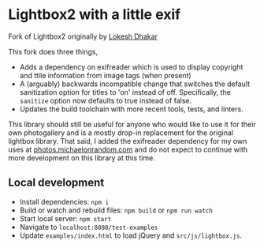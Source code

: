 # Lightbox2 with a little exif

Fork of Lightbox2 originally by [Lokesh Dhakar](https://github.com/lokesh/lightbox2)

This fork does three things,

- Adds a dependency on exifreader which is used to display copyright and ttile information from image tags (when present)
- A (arguably) backwards incompatible change that switches the default sanitization option for titles to 'on' instead of off. Specifically, the `sanitize` option now defaults to true instead of false.
- Updates the build toolchain with more recent tools, tests, and linters. 

This library should still be useful for anyone who would like to use it for their own photogallery and is a mostly drop-in replacement for the original lightbox library. That said, I added the exifreader dependency for my own uses at [photos.michaelonrandom.com](https://photos.michaelonrandom.com) and do not expect to continue with more development on this library at this time.

## Local development

- Install dependencies: `npm i`
- Build or watch and rebuild files: `npm build` or `npm run watch`
- Start local server: `npm start`
- Navigate to `localhost:8080/test-examples`
- Update `examples/index.html` to load jQuery and `src/js/lightbox.js`.

